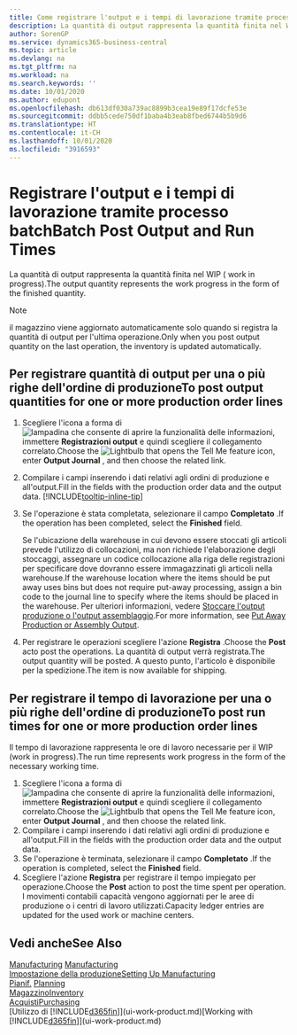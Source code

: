 ```yaml
---
title: Come registrare l'output e i tempi di lavorazione tramite processo batch| Microsoft Docs
description: La quantità di output rappresenta la quantità finita nel WIP ( work in progress).
author: SorenGP
ms.service: dynamics365-business-central
ms.topic: article
ms.devlang: na
ms.tgt_pltfrm: na
ms.workload: na
ms.search.keywords: ''
ms.date: 10/01/2020
ms.author: edupont
ms.openlocfilehash: db613df030a739ac8899b3cea19e89f17dcfe53e
ms.sourcegitcommit: ddbb5cede750df1baba4b3eab8fbed6744b5b9d6
ms.translationtype: HT
ms.contentlocale: it-CH
ms.lasthandoff: 10/01/2020
ms.locfileid: "3916593"
---
```

# <a name="batch-post-output-and-run-times"></a><span data-ttu-id="054d1-103">Registrare l'output e i tempi di lavorazione tramite processo batch</span><span class="sxs-lookup"><span data-stu-id="054d1-103">Batch Post Output and Run Times</span></span>
<span data-ttu-id="054d1-104">La quantità di output rappresenta la quantità finita nel WIP ( work in progress).</span><span class="sxs-lookup"><span data-stu-id="054d1-104">The output quantity represents the work progress in the form of the finished quantity.</span></span>  

> [!NOTE]
> <span data-ttu-id="054d1-105">il magazzino viene aggiornato automaticamente solo quando si registra la quantità di output per l'ultima operazione.</span><span class="sxs-lookup"><span data-stu-id="054d1-105">Only when you post output quantity on the last operation, the inventory is updated automatically.</span></span>  

## <a name="to-post-output-quantities-for-one-or-more-production-order-lines"></a><span data-ttu-id="054d1-106">Per registrare quantità di output per una o più righe dell'ordine di produzione</span><span class="sxs-lookup"><span data-stu-id="054d1-106">To post output quantities for one or more production order lines</span></span>
1. <span data-ttu-id="054d1-107">Scegliere l'icona a forma di ![lampadina che consente di aprire la funzionalità delle informazioni](media/ui-search/search_small.png "Informazioni sull'operazione che si desidera eseguire"), immettere **Registrazioni output** e quindi scegliere il collegamento correlato.</span><span class="sxs-lookup"><span data-stu-id="054d1-107">Choose the ![Lightbulb that opens the Tell Me feature](media/ui-search/search_small.png "Tell me what you want to do") icon, enter **Output Journal** , and then choose the related link.</span></span>  
2. <span data-ttu-id="054d1-108">Compilare i campi inserendo i dati relativi agli ordini di produzione e all'output.</span><span class="sxs-lookup"><span data-stu-id="054d1-108">Fill in the fields with the production order data and the output data.</span></span> [!INCLUDE[tooltip-inline-tip](includes/tooltip-inline-tip_md.md)]
3. <span data-ttu-id="054d1-109">Se l'operazione è stata completata, selezionare il campo **Completato** .</span><span class="sxs-lookup"><span data-stu-id="054d1-109">If the operation has been completed, select the **Finished** field.</span></span>  

    <span data-ttu-id="054d1-110">Se l'ubicazione della warehouse in cui devono essere stoccati gli articoli prevede l'utilizzo di collocazioni, ma non richiede l'elaborazione degli stoccaggi,  assegnare un codice collocazione alla riga delle registrazioni per specificare dove dovranno essere immagazzinati gli articoli nella warehouse.</span><span class="sxs-lookup"><span data-stu-id="054d1-110">If the warehouse location where the items should be put away uses bins but does not require put-away processing,  assign a bin code to the journal line to specify where the items should be placed in the warehouse.</span></span> <span data-ttu-id="054d1-111">Per ulteriori informazioni, vedere [Stoccare l'output produzione o l'output assemblaggio](warehouse-how-to-put-away-production-output.md).</span><span class="sxs-lookup"><span data-stu-id="054d1-111">For more information, see [Put Away Production or Assembly Output](warehouse-how-to-put-away-production-output.md).</span></span>  

4. <span data-ttu-id="054d1-112">Per registrare le operazioni scegliere l'azione **Registra** .</span><span class="sxs-lookup"><span data-stu-id="054d1-112">Choose the **Post** acto post the operations.</span></span> <span data-ttu-id="054d1-113">La quantità di output verrà registrata.</span><span class="sxs-lookup"><span data-stu-id="054d1-113">The output quantity will be posted.</span></span> <span data-ttu-id="054d1-114">A questo punto, l'articolo è disponibile per la spedizione.</span><span class="sxs-lookup"><span data-stu-id="054d1-114">The item is now available for shipping.</span></span>  

## <a name="to-post-run-times-for-one-or-more-production-order-lines"></a><span data-ttu-id="054d1-115">Per registrare il tempo di lavorazione per una o più righe dell'ordine di produzione</span><span class="sxs-lookup"><span data-stu-id="054d1-115">To post run times for one or more production order lines</span></span>
<span data-ttu-id="054d1-116">Il tempo di lavorazione rappresenta le ore di lavoro necessarie per il WIP (work in progress).</span><span class="sxs-lookup"><span data-stu-id="054d1-116">The run time represents work progress in the form of the necessary working time.</span></span>    

1.  <span data-ttu-id="054d1-117">Scegliere l'icona a forma di ![lampadina che consente di aprire la funzionalità delle informazioni](media/ui-search/search_small.png "Informazioni sull'operazione che si desidera eseguire"), immettere **Registrazioni output** e quindi scegliere il collegamento correlato.</span><span class="sxs-lookup"><span data-stu-id="054d1-117">Choose the ![Lightbulb that opens the Tell Me feature](media/ui-search/search_small.png "Tell me what you want to do") icon, enter **Output Journal** , and then choose the related link.</span></span>  
2. <span data-ttu-id="054d1-118">Compilare i campi inserendo i dati relativi agli ordini di produzione e all'output.</span><span class="sxs-lookup"><span data-stu-id="054d1-118">Fill in the fields with the production order data and the output data.</span></span>  
3.  <span data-ttu-id="054d1-119">Se l'operazione è terminata, selezionare il campo **Completato** .</span><span class="sxs-lookup"><span data-stu-id="054d1-119">If the operation is completed, select the **Finished** field.</span></span>  
4. <span data-ttu-id="054d1-120">Scegliere l'azione **Registra** per registrare il tempo impiegato per operazione.</span><span class="sxs-lookup"><span data-stu-id="054d1-120">Choose the **Post** action to post the time spent per operation.</span></span> <span data-ttu-id="054d1-121">I movimenti contabili capacità vengono aggiornati per le aree di produzione o i centri di lavoro utilizzati.</span><span class="sxs-lookup"><span data-stu-id="054d1-121">Capacity ledger entries are updated for the used work or machine centers.</span></span>

## <a name="see-also"></a><span data-ttu-id="054d1-122">Vedi anche</span><span class="sxs-lookup"><span data-stu-id="054d1-122">See Also</span></span>  
<span data-ttu-id="054d1-123">[Manufacturing](production-manage-manufacturing.md)  </span><span class="sxs-lookup"><span data-stu-id="054d1-123">[Manufacturing](production-manage-manufacturing.md)  </span></span>  
[<span data-ttu-id="054d1-124">Impostazione della produzione</span><span class="sxs-lookup"><span data-stu-id="054d1-124">Setting Up Manufacturing</span></span>](production-configure-production-processes.md)  
<span data-ttu-id="054d1-125">[Pianif.](production-planning.md)    </span><span class="sxs-lookup"><span data-stu-id="054d1-125">[Planning](production-planning.md)    </span></span>  
[<span data-ttu-id="054d1-126">Magazzino</span><span class="sxs-lookup"><span data-stu-id="054d1-126">Inventory</span></span>](inventory-manage-inventory.md)  
[<span data-ttu-id="054d1-127">Acquisti</span><span class="sxs-lookup"><span data-stu-id="054d1-127">Purchasing</span></span>](purchasing-manage-purchasing.md)  
<span data-ttu-id="054d1-128">[Utilizzo di [!INCLUDE[d365fin](includes/d365fin_md.md)]](ui-work-product.md)</span><span class="sxs-lookup"><span data-stu-id="054d1-128">[Working with [!INCLUDE[d365fin](includes/d365fin_md.md)]](ui-work-product.md)</span></span>
